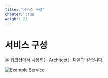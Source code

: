 ```yaml
---
title: "서비스 구성"
chapter: true
weight: 23
---
```


# 서비스 구성

본 워크샵에서 사용되는 Architect는 다음과 같습니다. 

![Example Service](/images/architecture.png)

